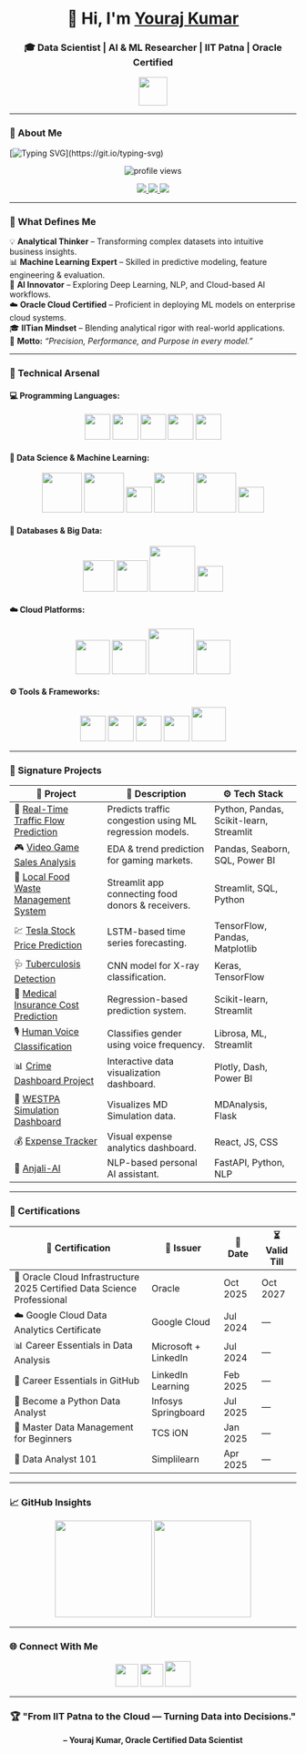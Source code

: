 <h1 align="center">👋 Hi, I'm <a href="https://www.linkedin.com/in/youraj-kumar-584854276" target="_blank">Youraj Kumar</a></h1>
<h3 align="center">🎓 Data Scientist | AI & ML Researcher | IIT Patna | Oracle Certified</h3>

<p align="center">
  <img src="https://user-images.githubusercontent.com/87755170/184556521-557622be-bb3b-4393-a20c-7a5874983ee8.gif" width="50px" height="50px" />
</p>

---

### 🧠 About Me  
[![Typing SVG](https://readme-typing-svg.herokuapp.com?font=JetBrains+Mono&size=24&pause=1000&color=58A6FF&center=true&vCenter=true&width=950&lines=Data+Scientist+from+IIT+Patna.;Oracle+Cloud+Certified+Data+Science+Professional.;Turning+data+into+actionable+insights.;Passionate+about+AI%2C+ML+and+Big+Data.;Building+intelligent+systems+for+real-world+impact.)](https://git.io/typing-svg)

<p align="center">
  <img src="https://komarev.com/ghpvc/?username=Youraj8271&label=Profile%20Views&color=blueviolet&style=for-the-badge" alt="profile views"/>
</p>

<p align="center">
  <a href="https://www.linkedin.com/in/youraj-kumar-584854276" target="_blank">
    <img src="https://img.shields.io/badge/LinkedIn-%230077B5.svg?&style=for-the-badge&logo=linkedin&logoColor=white" />
  </a>
  <a href="https://www.instagram.com/yuvraaj__yv/" target="_blank">
    <img src="https://img.shields.io/badge/Instagram-%23E4405F.svg?&style=for-the-badge&logo=instagram&logoColor=white" />
  </a>
  <a href="mailto:youraj_2412res154@gmail.com">
    <img src="https://img.shields.io/badge/Gmail-D14836?style=for-the-badge&logo=gmail&logoColor=white" />
  </a>
</p>

---

### 🚀 What Defines Me
💡 **Analytical Thinker** – Transforming complex datasets into intuitive business insights.  
📊 **Machine Learning Expert** – Skilled in predictive modeling, feature engineering & evaluation.  
🧠 **AI Innovator** – Exploring Deep Learning, NLP, and Cloud-based AI workflows.  
☁️ **Oracle Cloud Certified** – Proficient in deploying ML models on enterprise cloud systems.  
🎓 **IITian Mindset** – Blending analytical rigor with real-world applications.  
🎯 **Motto:** *“Precision, Performance, and Purpose in every model.”*

---

### 🧰 Technical Arsenal

#### 💻 Programming Languages:
<p align="center">
  <img src="https://cdn.jsdelivr.net/gh/devicons/devicon/icons/python/python-original.svg" width="45" height="45" />
  <img src="https://cdn.jsdelivr.net/gh/devicons/devicon/icons/r/r-original.svg" width="45" height="45" />
  <img src="https://cdn.jsdelivr.net/gh/devicons/devicon/icons/html5/html5-original.svg" width="45" height="45" />
  <img src="https://cdn.jsdelivr.net/gh/devicons/devicon/icons/css3/css3-original.svg" width="45" height="45" />
  <img src="https://cdn.jsdelivr.net/gh/devicons/devicon/icons/javascript/javascript-original.svg" width="45" height="45" />
</p>

#### 🧮 Data Science & Machine Learning:
<p align="center">
  <img src="https://upload.wikimedia.org/wikipedia/commons/3/31/NumPy_logo_2020.svg" width="70" />
  <img src="https://upload.wikimedia.org/wikipedia/commons/e/ed/Pandas_logo.svg" width="70" />
  <img src="https://seaborn.pydata.org/_images/logo-tall-lightbg.svg" width="45" />
  <img src="https://scikit-learn.org/stable/_static/scikit-learn-logo-small.png" width="70" />
  <img src="https://pytorch.org/assets/images/pytorch-logo.png" width="70" />
  <img src="https://www.vectorlogo.zone/logos/tensorflow/tensorflow-icon.svg" width="45" />
</p>

#### 💾 Databases & Big Data:
<p align="center">
  <img src="https://cdn.jsdelivr.net/gh/devicons/devicon/icons/mysql/mysql-original-wordmark.svg" width="55" />
  <img src="https://cdn.jsdelivr.net/gh/devicons/devicon/icons/mongodb/mongodb-original-wordmark.svg" width="55" />
  <img src="https://upload.wikimedia.org/wikipedia/commons/0/05/Apache_Spark_logo.svg" width="80" />
  <img src="https://cdn.jsdelivr.net/gh/devicons/devicon/icons/sqlite/sqlite-original.svg" width="45" />
</p>

#### ☁️ Cloud Platforms:
<p align="center">
  <img src="https://cdn.worldvectorlogo.com/logos/amazon-web-services-2.svg" width="60" />
  <img src="https://cdn.worldvectorlogo.com/logos/google-cloud-1.svg" width="60" />
  <img src="https://cdn.worldvectorlogo.com/logos/oracle-6.svg" width="80" />
  <img src="https://cdn.worldvectorlogo.com/logos/microsoft-azure-3.svg" width="60" />
</p>

#### ⚙️ Tools & Frameworks:
<p align="center">
  <img src="https://cdn.jsdelivr.net/gh/devicons/devicon/icons/git/git-original.svg" width="45" />
  <img src="https://cdn.jsdelivr.net/gh/devicons/devicon/icons/github/github-original.svg" width="45" />
  <img src="https://cdn.jsdelivr.net/gh/devicons/devicon/icons/jupyter/jupyter-original-wordmark.svg" width="45" />
  <img src="https://streamlit.io/images/brand/streamlit-mark-color.png" width="45" />
  <img src="https://cdn.worldvectorlogo.com/logos/docker.svg" width="60" />
</p>

---

### 🧩 Signature Projects

| 🧠 Project | 🧾 Description | ⚙️ Tech Stack |
|-------------|----------------|----------------|
| 🚗 [Real-Time Traffic Flow Prediction](https://github.com/Youraj8271/real-time-traffic-prediction) | Predicts traffic congestion using ML regression models. | Python, Pandas, Scikit-learn, Streamlit |
| 🎮 [Video Game Sales Analysis](https://github.com/Youraj8271/video-game-sales-analysis) | EDA & trend prediction for gaming markets. | Pandas, Seaborn, SQL, Power BI |
| 🍛 [Local Food Waste Management System](https://github.com/Youraj8271/local-food-waste-management) | Streamlit app connecting food donors & receivers. | Streamlit, SQL, Python |
| 💹 [Tesla Stock Price Prediction](https://github.com/Youraj8271/Tesla-Stock-Price-Prediction) | LSTM-based time series forecasting. | TensorFlow, Pandas, Matplotlib |
| 🩺 [Tuberculosis Detection](https://github.com/Youraj8271/Tuberculosis_Detection_Using_Deep_Learning) | CNN model for X-ray classification. | Keras, TensorFlow |
| 🧾 [Medical Insurance Cost Prediction](https://github.com/Youraj8271/medical-insurance-cost-prediction) | Regression-based prediction system. | Scikit-learn, Streamlit |
| 🎙️ [Human Voice Classification](https://github.com/Youraj8271/human-voice-classification) | Classifies gender using voice frequency. | Librosa, ML, Streamlit |
| 📊 [Crime Dashboard Project](https://github.com/Youraj8271/crime-dashboard-project) | Interactive data visualization dashboard. | Plotly, Dash, Power BI |
| 🧬 [WESTPA Simulation Dashboard](https://github.com/Youraj8271/westpa-simulation-dashboard) | Visualizes MD Simulation data. | MDAnalysis, Flask |
| 💰 [Expense Tracker](https://github.com/Youraj8271/Expense-Tracker) | Visual expense analytics dashboard. | React, JS, CSS |
| 🤖 [Anjali-AI](https://github.com/Youraj8271/Anjali-AI) | NLP-based personal AI assistant. | FastAPI, Python, NLP |

---

### 🏅 Certifications
| 🧾 Certification | 🏢 Issuer | 📅 Date | ⏳ Valid Till |
|------------------|-----------|----------|----------------|
| 🧠 Oracle Cloud Infrastructure 2025 Certified Data Science Professional | Oracle | Oct 2025 | Oct 2027 |
| ☁️ Google Cloud Data Analytics Certificate | Google Cloud | Jul 2024 | — |
| 📊 Career Essentials in Data Analysis | Microsoft + LinkedIn | Jul 2024 | — |
| 🧰 Career Essentials in GitHub | LinkedIn Learning | Feb 2025 | — |
| 🐍 Become a Python Data Analyst | Infosys Springboard | Jul 2025 | — |
| 📗 Master Data Management for Beginners | TCS iON | Jan 2025 | — |
| 🧾 Data Analyst 101 | Simplilearn | Apr 2025 | — |

---

### 📈 GitHub Insights
<p align="center">
  <img src="https://github-readme-stats.vercel.app/api?username=Youraj8271&show_icons=true&theme=radical&count_private=true" height="170px" />
  <img src="https://github-readme-stats.vercel.app/api/top-langs/?username=Youraj8271&layout=compact&theme=radical&hide_border=true" height="170px" />
</p>

---

### 🌐 Connect With Me  
<p align="center">
  <a href="https://www.linkedin.com/in/youraj-kumar-584854276" target="_blank"><img src="https://cdn.jsdelivr.net/gh/devicons/devicon/icons/linkedin/linkedin-original.svg" width="40" /></a>
  <a href="https://www.instagram.com/yuvraaj__yv/" target="_blank"><img src="https://upload.wikimedia.org/wikipedia/commons/a/a5/Instagram_icon.png" width="40" /></a>
  <a href="mailto:youraj_2412res154@gmail.com"><img src="https://upload.wikimedia.org/wikipedia/commons/4/4e/Gmail_Icon.png" width="45" /></a>
</p>

---

<h3 align="center">🏆 "From IIT Patna to the Cloud — Turning Data into Decisions."</h3>
<p align="center"><b>– Youraj Kumar, Oracle Certified Data Scientist</b></p>
